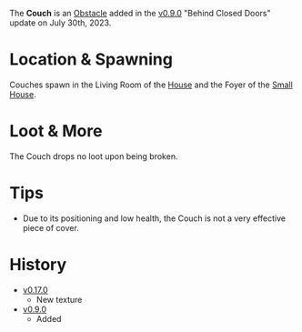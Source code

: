The **Couch** is an [Obstacle](/obstacles) added in the [v0.9.0](https://github.com/HasangerGames/suroi/releases/tag/v0.9.0) "Behind Closed Doors" update on July 30th, 2023.

# Location & Spawning

Couches spawn in the Living Room of the [House](/buildings/house) and the Foyer of the [Small House](/buildings/small_house).

# Loot & More

The Couch drops no loot upon being broken.

# Tips

- Due to its positioning and low health, the Couch is not a very effective piece of cover.

# History

- [v0.17.0](https://github.com/HasangerGames/suroi/releases/tag/v0.17.0)
  - New texture
- [v0.9.0](https://github.com/HasangerGames/suroi/releases/tag/v0.9.0)
  - Added
